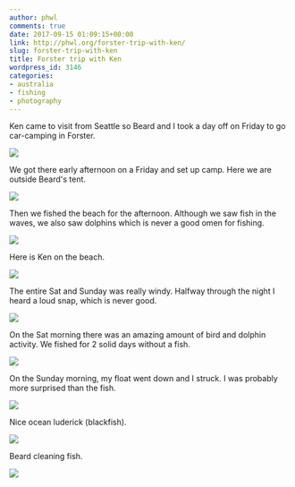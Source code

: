 ```yaml
---
author: phwl
comments: true
date: 2017-09-15 01:09:15+00:00
link: http://phwl.org/forster-trip-with-ken/
slug: forster-trip-with-ken
title: Forster trip with Ken
wordpress_id: 3146
categories:
- australia
- fishing
- photography
---
```


Ken came to visit from Seattle so Beard and I took a day off on Friday to go car-camping in Forster.

[![](/assets/images/2017/09/IMG_0053-1024x683.jpg)](/assets/images/2017/09/IMG_0053.jpg)
<!-- more -->

We got there early afternoon on a Friday and set up camp. Here we are outside Beard's tent.

[![](/assets/images/2017/09/IMG_6702-e1505835570112-1024x768.jpg)](/assets/images/2017/09/IMG_6702-e1505835570112.jpg)

Then we fished the beach for the afternoon. Although we saw fish in the waves, we also saw dolphins which is never a good omen for fishing.

[![](/assets/images/2017/09/IMG_0063-1024x768.jpg)](/assets/images/2017/09/IMG_0063.jpg)

Here is Ken on the beach.

[![](/assets/images/2017/09/IMG_0062-1024x768.jpg)](/assets/images/2017/09/IMG_0062.jpg)

The entire Sat and Sunday was really windy. Halfway through the night I heard a loud snap, which is never good.

[![](/assets/images/2017/09/IMG_0055-1024x768.jpg)](/assets/images/2017/09/IMG_0055.jpg)

On the Sat morning there was an amazing amount of bird and dolphin activity. We fished for 2 solid days without a fish.

[![](/assets/images/2017/09/IMG_0064-1024x768.jpg)](/assets/images/2017/09/IMG_0064.jpg)

On the Sunday morning, my float went down and I struck. I was probably more surprised than the fish.

[![](/assets/images/2017/09/IMG_9784-768x1024.jpg)](/assets/images/2017/09/IMG_9784.jpg)

Nice ocean luderick (blackfish).

[![](/assets/images/2017/09/IMG_0065-1024x768.jpg)](/assets/images/2017/09/IMG_0065.jpg)

Beard cleaning fish.

[![](/assets/images/2017/09/IMG_0066-1024x768.jpg)](/assets/images/2017/09/IMG_0066.jpg)







